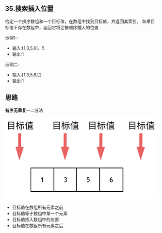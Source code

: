  ## 35.搜索插入位置
 给定一个排序数组和一个目标值，在数组中找到目标值，并返回其索引。
 如果目标值不存在数组中，返回它将会按顺序插入的位置

示例1::
- 输入:[1,3,5,6]，5
- 输出:1

示例二:
- 输入:[1,3,5,6],2
- 输出:1



## 思路
**有序无重复**--二分法

![这是图片](./1.png)

- 目标值在数组所有元素之前
- 目标值等于数组中某一个元素
- 目标值插入数组中的位置
- 目标值在数组所有元素之后


